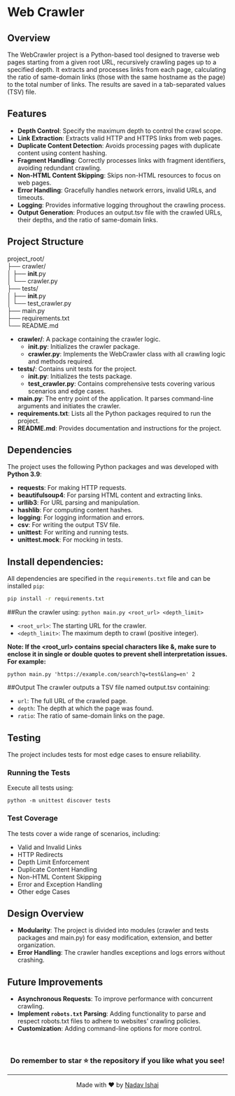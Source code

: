 # Web Crawler

## Overview
The WebCrawler project is a Python-based tool designed to traverse web pages starting from a given root URL, 
recursively crawling pages up to a specified depth. It extracts and processes links from each page, 
calculating the ratio of same-domain links (those with the same hostname as the page) to the total number of links. 
The results are saved in a tab-separated values (TSV) file.


## Features
- **Depth Control**: Specify the maximum depth to control the crawl scope.
- **Link Extraction**: Extracts valid HTTP and HTTPS links from web pages.
- **Duplicate Content Detection**: Avoids processing pages with duplicate content using content hashing.
- **Fragment Handling**: Correctly processes links with fragment identifiers, avoiding redundant crawling.
- **Non-HTML Content Skipping**: Skips non-HTML resources to focus on web pages.
- **Error Handling**: Gracefully handles network errors, invalid URLs, and timeouts.
- **Logging**: Provides informative logging throughout the crawling process.
- **Output Generation**: Produces an output.tsv file with the crawled URLs, their depths, and the ratio of same-domain links.

## Project Structure
project_root/<br>
├── crawler/<br>
│   ├── __init__.py<br>
│   └── crawler.py<br>
├── tests/<br>
│   ├── __init__.py<br>
│   └── test_crawler.py<br>
├── main.py<br>
├── requirements.txt<br>
└── README.md

- **crawler/**: A package containing the crawler logic.
  - **init.py**: Initializes the crawler package.
  - **crawler.py**: Implements the WebCrawler class with all crawling logic and methods required.
- **tests/**: Contains unit tests for the project.
  - **init.py**: Initializes the tests package.
  - **test_crawler.py**: Contains comprehensive tests covering various scenarios and edge cases.
- **main.py**: The entry point of the application. It parses command-line arguments and initiates the crawler.
- **requirements.txt**: Lists all the Python packages required to run the project.
- **README.md**: Provides documentation and instructions for the project.

## Dependencies
The project uses the following Python packages and was developed with **Python 3.9**:
- **requests**: For making HTTP requests.
- **beautifulsoup4**: For parsing HTML content and extracting links.
- **urllib3**: For URL parsing and manipulation.
- **hashlib**: For computing content hashes.
- **logging**: For logging information and errors.
- **csv**: For writing the output TSV file.
- **unittest**: For writing and running tests.
- **unittest.mock**: For mocking in tests.

## Install dependencies:
All dependencies are specified in the `requirements.txt` file and can be installed `pip`:
```bash
pip install -r requirements.txt
```

##Run the crawler using:
```python main.py <root_url> <depth_limit>```
- `<root_url>`: The starting URL for the crawler.
- `<depth_limit>`: The maximum depth to crawl (positive integer). <br>

**Note: If the <root_url> contains special characters like &, make sure to enclose it in single or double quotes to prevent shell interpretation issues. For example:**
```
python main.py 'https://example.com/search?q=test&lang=en' 2
```

##Output
The crawler outputs a TSV file named output.tsv containing:
- `url`: The full URL of the crawled page.
- `depth`: The depth at which the page was found.
- `ratio`: The ratio of same-domain links on the page.


## Testing
The project includes tests for most edge cases to ensure reliability.
### Running the Tests
Execute all tests using:
```
python -m unittest discover tests
```

### Test Coverage
The tests cover a wide range of scenarios, including:
- Valid and Invalid Links
- HTTP Redirects
- Depth Limit Enforcement
- Duplicate Content Handling
- Non-HTML Content Skipping
- Error and Exception Handling
- Other edge Cases


## Design Overview
* **Modularity**: The project is divided into modules (crawler and tests packages and main.py) for easy modification, extension, and better organization.
* **Error Handling**: The crawler handles exceptions and logs errors without crashing.

## Future Improvements
- **Asynchronous Requests**: To improve performance with concurrent crawling.
- **Implement `robots.txt` Parsing**: Adding functionality to parse and respect robots.txt files to adhere to websites' crawling policies.
- **Customization**: Adding command-line options for more control.

<br>

### <p align ="center"> Do remember to star ⭐ the repository if you like what you see!</p>

---


<div align="center">
  Made with ❤️ by <a href="https://github.com/NadavIs56">Nadav Ishai</a>
</div>
